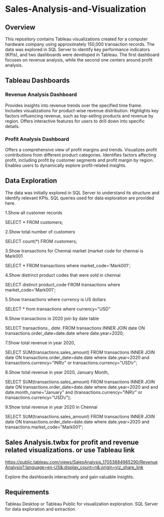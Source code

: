 #  Sales-Analysis-and-Visualization
## Overview

This repository contains Tableau visualizations created for a computer hardware company using approximately 150,000 transaction records. The data was explored in SQL Server to identify key performance indicators (KPIs), and two dashboards were developed in Tableau. The first dashboard focuses on revenue analysis, while the second one centers around profit analysis.

## Tableau Dashboards
### Revenue Analysis Dashboard

Provides insights into revenue trends over the specified time frame.
Includes visualizations for product-wise revenue distribution.
Highlights key factors influencing revenue, such as top-selling products and revenue by region.
Offers interactive features for users to drill down into specific details.

### Profit Analysis Dashboard

Offers a comprehensive view of profit margins and trends.
Visualizes profit contributions from different product categories.
Identifies factors affecting profit, including profit by customer segments and profit margin by region.
Enables users to dynamically explore profit-related insights.

## Data Exploration
The data was initially explored in SQL Server to understand its structure and identify relevant KPIs.
SQL queries used for data exploration are provided here.

1.Show all customer records

SELECT * FROM customers;

2.Show total number of customers

SELECT count(*) FROM customers;

3.Show transactions for Chennai market (market code for chennai is Mark001

SELECT * FROM transactions where market_code='Mark001';

4.Show distrinct product codes that were sold in chennai

SELECT distinct product_code FROM transactions where market_code='Mark001';

5.Show transactions where currency is US dollars

SELECT * from transactions where currency="USD"

6.Show transactions in 2020 join by date table

SELECT transactions.*, date.* FROM transactions INNER JOIN date ON transactions.order_date=date.date where date.year=2020;

7.Show total revenue in year 2020,

SELECT SUM(transactions.sales_amount) FROM transactions INNER JOIN date ON transactions.order_date=date.date where date.year=2020 and transactions.currency="INR\r" or transactions.currency="USD\r";

8.Show total revenue in year 2020, January Month,

SELECT SUM(transactions.sales_amount) FROM transactions INNER JOIN date ON transactions.order_date=date.date where date.year=2020 and and date.month_name="January" and (transactions.currency="INR\r" or transactions.currency="USD\r");

9.Show total revenue in year 2020 in Chennai

SELECT SUM(transactions.sales_amount) FROM transactions INNER JOIN date ON transactions.order_date=date.date where date.year=2020 and transactions.market_code="Mark001";

## Sales Analysis.twbx for profit and revenue related visualizations. or use Tableau link 

https://public.tableau.com/views/SalesAnalysis_17053884965290/RevenueAnalysis?:language=en-US&:display_count=n&:origin=viz_share_link

Explore the dashboards interactively and gain valuable insights.

## Requirements

Tableau Desktop or Tableau Public for visualization exploration.
SQL Server for data exploration and extraction.

